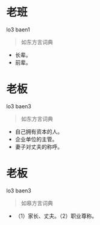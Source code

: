 # 老班
lo3 baen1
> 如东方言词典
- 长辈。
- 前辈。

# 老板
lo3 baen3
> 如东方言词典
- 自己拥有资本的人。
- 企业单位的主管。
- 妻子对丈夫的称呼。

# 老板
lo3 baen3
> 如皋方言词典
- （1）家长、丈夫。（2）职业尊称。

